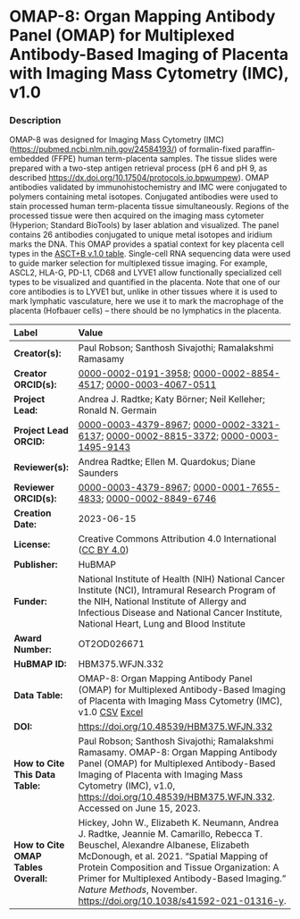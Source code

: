# OMAP-8: Organ Mapping Antibody Panel (OMAP) for Multiplexed Antibody-Based Imaging of Placenta with Imaging Mass Cytometry (IMC), v1.0

### Description
OMAP-8 was designed for Imaging Mass Cytometry (IMC) (https://pubmed.ncbi.nlm.nih.gov/24584193/) of formalin-fixed paraffin-embedded (FFPE) human term-placenta samples. The tissue slides were prepared with a two-step antigen retrieval process (pH 6 and pH 9, as described https://dx.doi.org/10.17504/protocols.io.bpwumpew). OMAP antibodies validated by immunohistochemistry and IMC were conjugated to polymers containing metal isotopes. Conjugated antibodies were used to stain processed human term-placenta tissue simultaneously. Regions of the processed tissue were then acquired on the imaging mass cytometer (Hyperion; Standard BioTools) by laser ablation and visualized. The panel contains 26 antibodies conjugated to unique metal isotopes and iridium marks the DNA. This OMAP provides a spatial context for key placenta cell types in the [ASCT+B v.1.0 table](https://doi.org/10.48539/HBM446.WGLG.755).  Single-cell RNA sequencing data were used to guide marker selection for multiplexed tissue imaging. For example, ASCL2, HLA-G, PD-L1, CD68 and LYVE1 allow functionally specialized cell types to be visualized and quantified in the placenta. Note that one of our core antibodies is to LYVE1 but, unlike in other tissues where it is used to mark lymphatic vasculature, here we use it to mark the macrophage of the placenta (Hofbauer cells) – there should be no lymphatics in the placenta.


| Label | Value |
| :------------- |:-------------|
| **Creator(s):** | Paul Robson; Santhosh Sivajothi; Ramalakshmi Ramasamy |
| **Creator ORCID(s):** | [0000-0002-0191-3958](https://orcid.org/0000-0002-0191-3958); [0000-0002-8854-4517](https://orcid.org/0000-0002-8854-4517); [0000-0003-4067-0511](https://orcid.org/0000-0003-4067-0511)|
| **Project Lead:** | Andrea J. Radtke; Katy B&ouml;rner; Neil Kelleher; Ronald N. Germain |
| **Project Lead ORCID:** | [0000-0003-4379-8967](https://orcid.org/0000-0003-4379-8967); [0000-0002-3321-6137](https://orcid.org/0000-0002-3321-6137); [0000-0002-8815-3372](https://orcid.org/0000-0002-8815-3372); [0000-0003-1495-9143](https://orcid.org/0000-0003-1495-9143) |
| **Reviewer(s):** |Andrea Radtke; Ellen M. Quardokus; Diane Saunders |
| **Reviewer ORCID(s):** |[0000-0003-4379-8967](https://orcid.org/0000-0003-4379-8967); [0000-0001-7655-4833](https://orcid.org/0000-0001-7655-4833); [0000-0002-8849-6746](https://orcid.org/0000-0002-8849-6746) |  
| **Creation Date:** | 2023-06-15|
| **License:** | Creative Commons Attribution 4.0 International ([CC BY 4.0](https://creativecommons.org/licenses/by/4.0/)) |
| **Publisher:** | HuBMAP |
| **Funder:** | National Institute of Health (NIH) National Cancer Institute (NCI), Intramural Research Program of the NIH, National Institute of Allergy and Infectious Disease and National Cancer Institute, National Heart, Lung and Blood Institute|
| **Award Number:** | OT2OD026671 |
| **HuBMAP ID:** | HBM375.WFJN.332 |
| **Data Table:** | OMAP-8: Organ Mapping Antibody Panel (OMAP) for Multiplexed Antibody-Based Imaging of Placenta with Imaging Mass Cytometry (IMC), v1.0 [CSV](https://hubmapconsortium.github.io/ccf-releases/v1.4/omap/omap-8-placenta-full-term-imc.csv) [Excel](https://hubmapconsortium.github.io/ccf-releases/v1.4/omap/omap-8-placenta-full-term-imc.xlsx) |
| **DOI:** | [https://doi.org/10.48539/HBM375.WFJN.332 ](https://doi.org/10.48539/HBM375.WFJN.332 ) |
| **How to Cite This Data Table:** | Paul Robson; Santhosh Sivajothi; Ramalakshmi Ramasamy. OMAP-8: Organ Mapping Antibody Panel (OMAP) for Multiplexed Antibody-Based Imaging of Placenta with Imaging Mass Cytometry (IMC), v1.0, https://doi.org/10.48539/HBM375.WFJN.332. Accessed on June 15, 2023.|
| **How to Cite OMAP Tables Overall:** | Hickey, John W., Elizabeth K. Neumann, Andrea J. Radtke, Jeannie M. Camarillo, Rebecca T. Beuschel, Alexandre Albanese, Elizabeth McDonough, et al. 2021. “Spatial Mapping of Protein Composition and Tissue Organization: A Primer for Multiplexed Antibody-Based Imaging.” *Nature Methods*, November. https://doi.org/10.1038/s41592-021-01316-y. |

